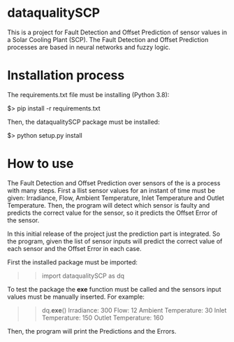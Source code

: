 # dataqualitySCP

This is a project for Fault Detection and Offset Prediction of sensor values in a Solar Cooling Plant (SCP). The Fault Detection and Offset Prediction processes are based in neural networks and fuzzy logic.


# Installation process

The requirements.txt file must be installing (Python 3.8):

$> pip install -r requirements.txt

Then, the dataqualitySCP package must be installed: 

$> python setup.py install

# How to use

The Fault Detection and Offset Prediction over sensors of the is a process with many steps. First a llist sensor values for an instant of time must be given: Irradiance, Flow, Ambient Temperature, Inlet Temperature and Outlet Temperature. Then, the program will detect which sensor is faulty and predicts the correct value for the sensor, so it predicts the Offset Error of the sensor.        

In this initial release of the project just the prediction part is integrated. So the program, given the list of sensor inputs will predict the correct value of each sensor and the Offset Error in each case.

First the installed package must be imported:

>> import dataqualitySCP as dq

To test the package the __exe__ function must be called and the sensors input values must be manually inserted. For example:

>> dq.__exe__()
Irradiance: 300
Flow: 12
Ambient Temperature: 30
Inlet Temperature: 150
Outlet Temperature: 160

Then, the program will print the Predictions and the Errors.



